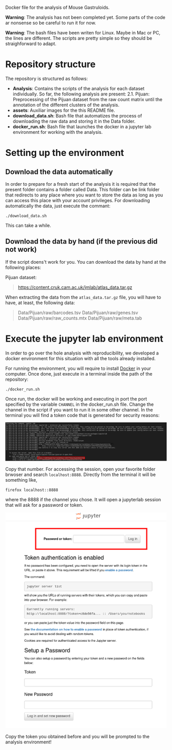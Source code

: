 Docker file for the analysis of Mouse Gastruloids.

**Warning**: The analysis has not been completed yet. Some parts of the code ar nonsense so be careful to run it for now.

**Warning**: The bash files have been writen for Linux. Maybe in Mac or PC, the lines are different. The scripts are pretty simple so they should be straighforward to adapt.

# Repository structure

The repository is structured as follows:

 - **Analysis**: Contains the scripts of the analysis for each dataset individually. So far, the following analysis are present:
    2.1. Pijuan: Preprocessing of the Pijuan dataset from the raw count matrix until the annotation of the different clusters of the analysis.
 - **assets**: Auxiliar images for the this README file.
 - **download_data.sh**: Bash file that automatizes the process of downloading the raw data and storing it in the Data folder.
 - **docker_run.sh**: Bash file that launches the docker in a jupyter lab environment for working with the analysis.

# Setting up the environment

## Download the data automatically

In order to prepare for a fresh start of the analysis it is required that the present folder contains a folder called Data. This folder can be link folder that redirects to any place where you want to store the data as long as you can access this place with your account privileges. For downloading automatically the data, just execute the commant:

```
./download_data.sh
```

This can take a while.

## Download the data by hand (if the previous did not work)

If the script doens't work for you. You can download the data by hand at the following places:

Pijuan dataset:
> https://content.cruk.cam.ac.uk/jmlab/atlas_data.tar.gz

When extracting the data from the `atlas_data.tar.gz` file, you will have to have, at least, the following data:

> Data/Pijuan/raw/barcodes.tsv
> Data/Pijuan/raw/genes.tsv
> Data/Pijuan/raw/raw_counts.mtx
> Data/Pijuan/raw/meta.tab

# Execute the jupyter lab environment

In order to go over the hole analysis with reproducibility, we developed a docker environment for this situation with all the tools already installed.

For running the environment, you will require to install [Docker](https://www.docker.com/) in your computer. Once done, just execute in a terminal inside the path of the repository:

```
./docker_run.sh
```

Once run, the docker will be working and executing in port the port specified by the variable `CHANNEL` in the docker_run.sh file. Change the channel in the  script if you want to run it in some other channel. In the terminal you will find a token code that is generated for security reasons:

![](assets/token.png)

Copy that number. For accessing the session, open your favorite folder brwoser and search `localhost:8888`. Directly from the terminal it will be something like,

```
firefox localhost::8888
```
where the 8888 if the channel you chose. It will open a jupyterlab session that will ask for a password or token.  

![](assets/jupyterlab.png)

Copy the token you obtained before and you will be prompted to the analysis environment! 

